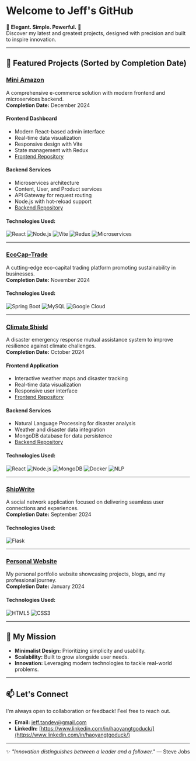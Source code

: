 # Welcome to Jeff's GitHub

🌟 **Elegant. Simple. Powerful.** 🌟  
Discover my latest and greatest projects, designed with precision and built to inspire innovation.

---

## 🚀 Featured Projects (Sorted by Completion Date)

### [Mini Amazon](https://github.com/JeffTanDev/dashboard_mini_amazon)
A comprehensive e-commerce solution with modern frontend and microservices backend.  
**Completion Date:** December 2024  

#### Frontend Dashboard
- Modern React-based admin interface
- Real-time data visualization
- Responsive design with Vite
- State management with Redux
- [Frontend Repository](https://github.com/JeffTanDev/dashboard_mini_amazon)

#### Backend Services
- Microservices architecture
- Content, User, and Product services
- API Gateway for request routing
- Node.js with hot-reload support
- [Backend Repository](https://github.com/JeffTanDev/server_mini_amazon)

#### Technologies Used:
![React](https://img.shields.io/badge/React-61DAFB?style=for-the-badge&logo=react&logoColor=black)
![Node.js](https://img.shields.io/badge/Node.js-339933?style=for-the-badge&logo=nodedotjs&logoColor=white)
![Vite](https://img.shields.io/badge/Vite-646CFF?style=for-the-badge&logo=vite&logoColor=white)
![Redux](https://img.shields.io/badge/Redux-764ABC?style=for-the-badge&logo=redux&logoColor=white)
![Microservices](https://img.shields.io/badge/Microservices-009688?style=for-the-badge&logo=kubernetes&logoColor=white)

---

### [EcoCap-Trade](https://github.com/JeffTanDev/EcoCap-Trade)
A cutting-edge eco-capital trading platform promoting sustainability in businesses.  
**Completion Date:** November 2024  

#### Technologies Used:
![Spring Boot](https://img.shields.io/badge/Spring%20Boot-6DB33F?style=for-the-badge&logo=spring&logoColor=white)
![MySQL](https://img.shields.io/badge/MySQL-4479A1?style=for-the-badge&logo=mysql&logoColor=white)
![Google Cloud](https://img.shields.io/badge/Google%20Cloud-4285F4?style=for-the-badge&logo=google-cloud&logoColor=white)

---

### [Climate Shield](https://github.com/JeffTanDev/Climate-Shield)
A disaster emergency response mutual assistance system to improve resilience against climate challenges.  
**Completion Date:** October 2024  

#### Frontend Application
- Interactive weather maps and disaster tracking
- Real-time data visualization
- Responsive user interface
- [Frontend Repository](https://github.com/JeffTanDev/front_hackthon)

#### Backend Services
- Natural Language Processing for disaster analysis
- Weather and disaster data integration
- MongoDB database for data persistence
- [Backend Repository](https://github.com/JeffTanDev/Climate-Shield)

#### Technologies Used:
![React](https://img.shields.io/badge/React-61DAFB?style=for-the-badge&logo=react&logoColor=black)
![Node.js](https://img.shields.io/badge/Node.js-339933?style=for-the-badge&logo=nodedotjs&logoColor=white)
![MongoDB](https://img.shields.io/badge/MongoDB-47A248?style=for-the-badge&logo=mongodb&logoColor=white)
![Docker](https://img.shields.io/badge/Docker-2496ED?style=for-the-badge&logo=docker&logoColor=white)
![NLP](https://img.shields.io/badge/NLP-FF6B6B?style=for-the-badge&logo=python&logoColor=white)

---

### [ShipWrite](https://github.com/JeffTanDev/ShipWrite)
A social network application focused on delivering seamless user connections and experiences.  
**Completion Date:** September 2024  

#### Technologies Used:
![Flask](https://img.shields.io/badge/Flask-000000?style=for-the-badge&logo=flask&logoColor=white)

---

### [Personal Website](https://jefftandev.github.io/Personal-website/)
My personal portfolio website showcasing projects, blogs, and my professional journey.  
**Completion Date:** January 2024  

#### Technologies Used:
![HTML5](https://img.shields.io/badge/HTML5-E34F26?style=for-the-badge&logo=html5&logoColor=white)
![CSS3](https://img.shields.io/badge/CSS3-1572B6?style=for-the-badge&logo=css3&logoColor=white)

---

## 🎯 My Mission
- **Minimalist Design:** Prioritizing simplicity and usability.
- **Scalability:** Built to grow alongside user needs.
- **Innovation:** Leveraging modern technologies to tackle real-world problems.

---

## 📫 Let's Connect
I'm always open to collaboration or feedback! Feel free to reach out.

- **Email:** [jeff.tandev@gmail.com](mailto:jeff.tandev@gmail.com)  
- **LinkedIn:** [https://www.linkedin.com/in/haoyangtgoduck/](https://www.linkedin.com/in/haoyangtgoduck/)

---

✨ _"Innovation distinguishes between a leader and a follower."_ — Steve Jobs
